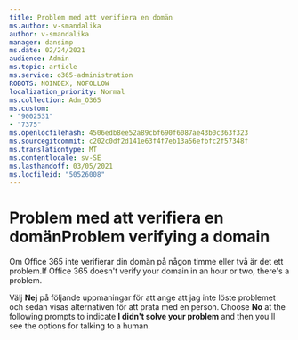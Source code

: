 ```yaml
---
title: Problem med att verifiera en domän
ms.author: v-smandalika
author: v-smandalika
manager: dansimp
ms.date: 02/24/2021
audience: Admin
ms.topic: article
ms.service: o365-administration
ROBOTS: NOINDEX, NOFOLLOW
localization_priority: Normal
ms.collection: Adm_O365
ms.custom:
- "9002531"
- "7375"
ms.openlocfilehash: 4506edb8ee52a89cbf690f6087ae43b0c363f323
ms.sourcegitcommit: c202c0df2d141e63f4f7eb13a56efbfc2f57348f
ms.translationtype: MT
ms.contentlocale: sv-SE
ms.lasthandoff: 03/05/2021
ms.locfileid: "50526008"
---
```

# <a name="problem-verifying-a-domain"></a><span data-ttu-id="01760-102">Problem med att verifiera en domän</span><span class="sxs-lookup"><span data-stu-id="01760-102">Problem verifying a domain</span></span>

<span data-ttu-id="01760-103">Om Office 365 inte verifierar din domän på någon timme eller två är det ett problem.</span><span class="sxs-lookup"><span data-stu-id="01760-103">If Office 365 doesn't verify your domain in an hour or two, there's a problem.</span></span>

<span data-ttu-id="01760-104">Välj **Nej** på följande uppmaningar för att ange att jag inte löste problemet och sedan visas alternativen för att prata med en person. </span><span class="sxs-lookup"><span data-stu-id="01760-104">Choose **No** at the following prompts to indicate **I didn't solve your problem** and then you'll see the options for talking to a human.</span></span>
